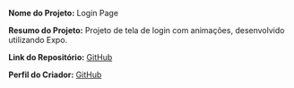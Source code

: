**Nome do Projeto:** Login Page 

**Resumo do Projeto:** Projeto de tela de login com animações, desenvolvido utilizando Expo.

**Link do Repositório:** [GitHub](https://github.com/JoaoVGomees/LoginPage)

**Perfil do Criador:** [GitHub](https://github.com/JoaoVGomees)

